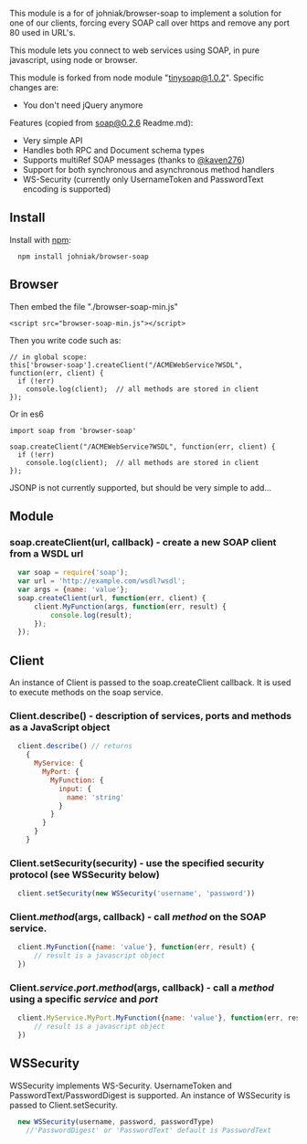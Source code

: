This module is a for of johniak/browser-soap to implement a solution for one of our clients, forcing every SOAP call over https and remove any port 80 used in URL's.

This module lets you connect to web services using SOAP, in pure javascript, using node or browser.

This module is forked from node module "tinysoap@1.0.2".  Specific changes are:

* You don't need jQuery anymore

Features (copied from soap@0.2.6 Readme.md):

* Very simple API
* Handles both RPC and Document schema types
* Supports multiRef SOAP messages (thanks to [@kaven276](https://github.com/kaven276))
* Support for both synchronous and asynchronous method handlers
* WS-Security (currently only UsernameToken and PasswordText encoding is supported)

## Install

Install with [npm](http://github.com/isaacs/npm):

```
  npm install johniak/browser-soap
```

## Browser



Then embed the file "./browser-soap-min.js"

    <script src="browser-soap-min.js"></script>

Then you write code such as:

    // in global scope:
    this['browser-soap'].createClient("/ACMEWebService?WSDL", function(err, client) {
      if (!err)
        console.log(client);  // all methods are stored in client
    });

Or in es6

    import soap from 'browser-soap'

    soap.createClient("/ACMEWebService?WSDL", function(err, client) {
      if (!err)
        console.log(client);  // all methods are stored in client
    });

JSONP is not currently supported, but should be very simple to add...

## Module

### soap.createClient(url, callback) - create a new SOAP client from a WSDL url

``` javascript
  var soap = require('soap');
  var url = 'http://example.com/wsdl?wsdl';
  var args = {name: 'value'};
  soap.createClient(url, function(err, client) {
      client.MyFunction(args, function(err, result) {
          console.log(result);
      });
  });
```

## Client

An instance of Client is passed to the soap.createClient callback.  It is used to execute methods on the soap service.

### Client.describe() - description of services, ports and methods as a JavaScript object

``` javascript
  client.describe() // returns
    {
      MyService: {
        MyPort: {
          MyFunction: {
            input: {
              name: 'string'
            }
          }
        }
      }
    }
```

### Client.setSecurity(security) - use the specified security protocol (see WSSecurity below)

``` javascript
  client.setSecurity(new WSSecurity('username', 'password'))
```

### Client.*method*(args, callback) - call *method* on the SOAP service.

``` javascript
  client.MyFunction({name: 'value'}, function(err, result) {
      // result is a javascript object
  })
```
### Client.*service*.*port*.*method*(args, callback) - call a *method* using a specific *service* and *port*

``` javascript
  client.MyService.MyPort.MyFunction({name: 'value'}, function(err, result) {
      // result is a javascript object
  })
```

## WSSecurity

WSSecurity implements WS-Security.  UsernameToken and PasswordText/PasswordDigest is supported. An instance of WSSecurity is passed to Client.setSecurity.

``` javascript
  new WSSecurity(username, password, passwordType)
    //'PasswordDigest' or 'PasswordText' default is PasswordText
```
